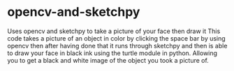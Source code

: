 # opencv-and-sketchpy
Uses opencv and sketchpy to take a picture of your face then draw it
This code takes a picture of an object in color by clicking the space bar by using opencv then after having done that it runs through sketchpy and then is able to draw your face in black ink
using the turtle module in python. Allowing you to get a black and white image of the object you took a picture of.
